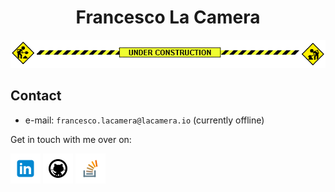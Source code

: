 <!-- icons -->
[1.1]: assets/icons/linkedin-48.png
[2.1]: assets/icons/github-48.png
[3.1]: assets/icons/stackoverflow-48.png

<!-- links -->
[1]: https://www.linkedin.com/in/fr9ncis
[2]: https://www.github.com/fr9ncis
[3]: https://stackoverflow.com/users/12709483/francesco-la-camera?tab=profile

<!-- header -->
<h1 align="center">
  Francesco La Camera
</h1>

<!-- construction -->
<p align="center">
	<img src="assets/img/construction.gif">
</p>

<!-- contact -->
## Contact

 * e-mail: `francesco.lacamera@lacamera.io` (currently offline)

Get in touch with me over on:

[![linkedin][1.1]][1]
[![github][2.1]][2]
[![stackoverflow][3.1]][3]

